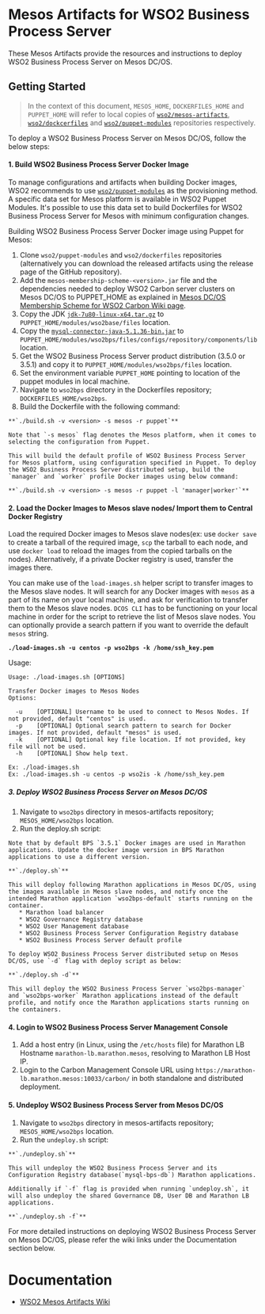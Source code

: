 # Mesos Artifacts for WSO2 Business Process Server

These Mesos Artifacts provide the resources and instructions to deploy WSO2 Business Process Server on Mesos DC/OS.

## Getting Started

>In the context of this document, `MESOS_HOME`, `DOCKERFILES_HOME` and `PUPPET_HOME` will refer to local copies of [`wso2/mesos-artifacts`](https://github.com/wso2/mesos-artifacts/), [`wso2/dockcerfiles`](https://github.com/wso2/dockerfiles/) and [`wso2/puppet-modules`](https://github.com/wso2/puppet-modules) repositories respectively.

To deploy a WSO2 Business Process Server on Mesos DC/OS, follow the below steps:

#### 1. Build WSO2 Business Process Server Docker Image

To manage configurations and artifacts when building Docker images, WSO2 recommends to use [`wso2/puppet-modules`](https://github.com/wso2/puppet-modules) as the provisioning method. A specific data set for Mesos platform is available in WSO2 Puppet Modules. It's possible to use this data set to build Dockerfiles for WSO2 Business Process Server for Mesos with minimum configuration changes.

Building WSO2 Business Process Server Docker image using Puppet for Mesos:

  1. Clone `wso2/puppet-modules` and `wso2/dockerfiles` repositories (alternatively you can download the released artifacts using the release page of the GitHub repository).
  2. Add the `mesos-membership-scheme-<version>.jar` file and the dependencies needed to deploy WSO2 Carbon server clusters on Mesos DC/OS to PUPPET_HOME as explained in [Mesos DC/OS Membership Scheme for WSO2 Carbon Wiki page](https://docs.wso2.com/display/MA100/Mesos+DC-OS+Membership+Scheme+for+WSO2+Carbon).
  3. Copy the JDK [`jdk-7u80-linux-x64.tar.gz`](http://www.oracle.com/technetwork/java/javase/downloads/jdk7-downloads-1880260.html) to `PUPPET_HOME/modules/wso2base/files` location.
  4. Copy the [`mysql-connector-java-5.1.36-bin.jar`](https://downloads.mysql.com/archives/get/file/mysql-connector-java-5.1.36.zip) to `PUPPET_HOME/modules/wso2bps/files/configs/repository/components/lib` location.
  5. Get the WSO2 Business Process Server product distribution (3.5.0 or 3.5.1) and copy it to `PUPPET_HOME/modules/wso2bps/files` location.
  6. Set the environment variable `PUPPET_HOME` pointing to location of the puppet modules in local machine.
  7. Navigate to `wso2bps` directory in the Dockerfiles repository; `DOCKERFILES_HOME/wso2bps`.
  8. Build the Dockerfile with the following command:

    **`./build.sh -v <version> -s mesos -r puppet`**

    Note that `-s mesos` flag denotes the Mesos platform, when it comes to selecting the configuration from Puppet.

    This will build the default profile of WSO2 Business Process Server for Mesos platform, using configuration specified in Puppet. To deploy the WSO2 Business Process Server distributed setup, build the `manager` and `worker` profile Docker images using below command:
  
    **`./build.sh -v <version> -s mesos -r puppet -l 'manager|worker'`**
  
  

#### 2. Load the Docker Images to Mesos slave nodes/ Import them to Central Docker Registry

Load the required Docker images to Mesos slave nodes(ex: use `docker save` to create a tarball of the required image, `scp` the tarball to each node, and use `docker load` to reload the images from the copied tarballs on the nodes). Alternatively, if a private Docker registry is used, transfer the images there.

You can make use of the `load-images.sh` helper script to transfer images to the Mesos slave nodes. It will search for any Docker images with `mesos` as a part of its name on your local machine, and ask for verification to transfer them to the Mesos slave nodes. `DCOS CLI` has to be functioning on your local machine in order for the script to retrieve the list of Mesos slave nodes. You can optionally provide a search pattern if you want to override the default `mesos` string.

**`./load-images.sh -u centos -p wso2bps -k /home/ssh_key.pem`**

Usage:
```
Usage: ./load-images.sh [OPTIONS]

Transfer Docker images to Mesos Nodes
Options:

  -u	[OPTIONAL] Username to be used to connect to Mesos Nodes. If not provided, default "centos" is used.
  -p	[OPTIONAL] Optional search pattern to search for Docker images. If not provided, default "mesos" is used.
  -k	[OPTIONAL] Optional key file location. If not provided, key file will not be used.
  -h	[OPTIONAL] Show help text.

Ex: ./load-images.sh
Ex: ./load-images.sh -u centos -p wso2is -k /home/ssh_key.pem
```
    
##### 3. Deploy WSO2 Business Process Server on Mesos DC/OS
  1. Navigate to `wso2bps` directory in mesos-artifacts repository; `MESOS_HOME/wso2bps` location.
  2. Run the deploy.sh script:

    Note that by default BPS `3.5.1` Docker images are used in Marathon applications. Update the docker image version in BPS Marathon applications to use a different version.

    **`./deploy.sh`**
    
    This will deploy following Marathon applications in Mesos DC/OS, using the images available in Mesos slave nodes, and notify once the intended Marathon application `wso2bps-default` starts running on the container.
       * Marathon load balancer
       * WSO2 Governance Registry database
       * WSO2 User Management database
       * WSO2 Business Process Server Configuration Registry database
       * WSO2 Business Process Server default profile
       
    To deploy WSO2 Business Process Server distributed setup on Mesos DC/OS, use `-d` flag with deploy script as below:
     
    **`./deploy.sh -d`**
    
    This will deploy the WSO2 Business Process Server `wso2bps-manager` and `wso2bps-worker` Marathon applications instead of the default profile, and notify once the Marathon applications starts running on the containers.

#### 4. Login to WSO2 Business Process Server Management Console
  1. Add a host entry (in Linux, using the `/etc/hosts` file) for Marathon LB Hostname `marathon-lb.marathon.mesos`, resolving to Marathon LB Host IP.
  2. Login to the Carbon Management Console URL using `https://marathon-lb.marathon.mesos:10033/carbon/` in both standalone and distributed deployment.
 
#### 5. Undeploy WSO2 Business Process Server from Mesos DC/OS
  1. Navigate to `wso2bps` directory in mesos-artifacts repository; `MESOS_HOME/wso2bps` location.
  2. Run the `undeploy.sh` script:

    **`./undeploy.sh`**

    This will undeploy the WSO2 Business Process Server and its Configuration Registry database(`mysql-bps-db`) Marathon applications.
   
    Additionally if `-f` flag is provided when running `undeploy.sh`, it will also undeploy the shared Governance DB, User DB and Marathon LB applications.
    
    **`./undeploy.sh -f`**

For more detailed instructions on deploying WSO2 Business Process Server on Mesos DC/OS, please refer the wiki links under the Documentation section below.

# Documentation
* [WSO2 Mesos Artifacts Wiki](https://docs.wso2.com/display/MA100/Home)
